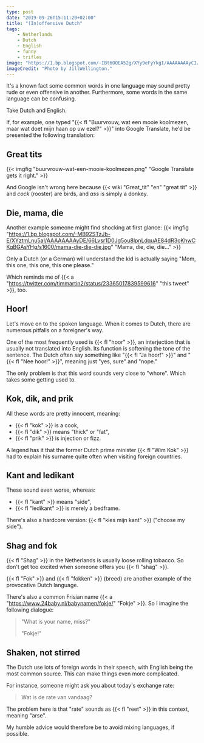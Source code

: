 ```yaml
---
type: post
date: "2019-09-26T15:11:20+02:00"
title: "(In)offensive Dutch"
tags:
    - Netherlands
    - Dutch
    - English
    - funny
    - trifles
image: "https://1.bp.blogspot.com/-IBt6OOEA52g/XYy9eFyYkgI/AAAAAAAAyCI/BPapx6OdRBsvNAW2vE3dNQah-lfhzDZlACKgBGAsYHg/s1600/bird.jpg"
imageCredit: "Photo by JillWellington."
---
```


It's a known fact some common words in one language may sound pretty rude or even offensive in another. Furthermore, some words in the same language can be confusing.

Take Dutch and English.

If, for example, one typed "{{< fl "Buurvrouw, wat een mooie koolmezen, maar wat doet mijn haan op uw ezel?" >}}" into Google Translate, he'd be presented the following translation:

<!--more-->

## Great tits

{{< imgfig "buurvrouw-wat-een-mooie-koolmezen.png" "Google Translate gets it right." >}}

And Google isn't wrong here because {{< wiki "Great_tit" "en" "great tit" >}} and *cock* (rooster) are birds, and *ass* is simply a donkey.

## Die, mama, die

Another example someone might find shocking at first glance:
{{< imgfig "https://1.bp.blogspot.com/-MB92STzJb-E/XYztmLnu5aI/AAAAAAAAyDE/66Lvsr1D0Jg5ou8lpnLdquAE84dR3oKhwCKgBGAsYHg/s1600/mama-die-die-die.jpg" "Mama, die, die, die…" >}}

Only a Dutch (or a German) will understand the kid is actually saying "Mom, this one, this one, this one please."

Which reminds me of {{< a "https://twitter.com/timmartin2/status/23365017839599616" "this tweet" >}}, too.

## Hoor!

Let's move on to the spoken language. When it comes to Dutch, there are numerous pitfalls on a foreigner's way.

One of the most frequently used is {{< fl "hoor" >}}, an interjection that is usually not translated into English. Its function is softening the tone of the sentence. The Dutch often say something like "{{< fl "Ja hoor!" >}}" and "{{< fl "Nee hoor!" >}}", meaning just "yes, sure" and "nope."

The only problem is that this word sounds very close to "whore". Which takes some getting used to.

## Kok, dik, and prik

All these words are pretty innocent, meaning:

* {{< fl "kok" >}} is a cook,
* {{< fl "dik" >}} means "thick" or "fat",
* {{< fl "prik" >}} is injection or fizz.

A legend has it that the former Dutch prime minister {{< fl "Wim Kok" >}} had to explain his surname quite often when visiting foreign countries.

## Kant and ledikant

These sound even worse, whereas:

* {{< fl "kant" >}} means "side",
* {{< fl "ledikant" >}} is merely a bedframe.

There's also a hardcore version: {{< fl "kies mijn kant" >}} ("choose my side").

## Shag and fok

{{< fl "Shag" >}} in the Netherlands is usually loose rolling tobacco. So don't get too excited when someone offers you {{< fl "shag" >}}.

{{< fl "Fok" >}} and {{< fl "fokken" >}} (breed) are another example of the provocative Dutch language.

There's also a common Frisian name {{< a "https://www.24baby.nl/babynamen/fokje/" "Fokje" >}}. So I imagine the following dialogue:

> "What is your name, miss?"
>
> "Fokje!"

## Shaken, not stirred

The Dutch use lots of foreign words in their speech, with English being the most common source. This can make things even more complicated.

For instance, someone might ask you about today's exchange rate:

> Wat is de rate van vandaag?

The problem here is that "rate" sounds as {{< fl "reet" >}} in this context, meaning "arse".

My humble advice would therefore be to avoid mixing languages, if possible.